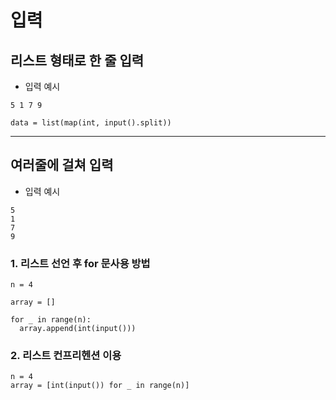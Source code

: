# 입력

## 리스트 형태로 한 줄 입력

* 입력 예시
~~~
5 1 7 9
~~~

~~~
data = list(map(int, input().split))
~~~

---

## 여러줄에 걸쳐 입력

* 입력 예시
~~~
5
1
7
9
~~~

### 1. 리스트 선언 후 for 문사용 방법
~~~
n = 4

array = []

for _ in range(n):
  array.append(int(input()))
~~~

### 2. 리스트 컨프리헨션 이용
~~~
n = 4
array = [int(input()) for _ in range(n)]
~~~